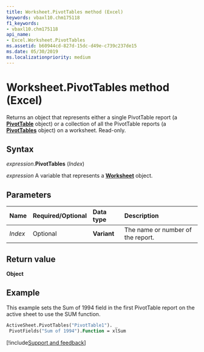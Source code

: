 ```yaml
---
title: Worksheet.PivotTables method (Excel)
keywords: vbaxl10.chm175118
f1_keywords:
- vbaxl10.chm175118
api_name:
- Excel.Worksheet.PivotTables
ms.assetid: b60944cd-827d-15dc-d49e-c739c237de15
ms.date: 05/30/2019
ms.localizationpriority: medium
---
```



# Worksheet.PivotTables method (Excel)

Returns an object that represents either a single PivotTable report (a **[PivotTable](Excel.PivotTable.md)** object) or a collection of all the PivotTable reports (a **[PivotTables](Excel.PivotTables.md)** object) on a worksheet. Read-only.


## Syntax

_expression_.**PivotTables** (_Index_)

_expression_ A variable that represents a **[Worksheet](Excel.Worksheet.md)** object.


## Parameters

|Name|Required/Optional|Data type|Description|
|:-----|:-----|:-----|:-----|
| _Index_|Optional| **Variant**|The name or number of the report.|

## Return value

**Object**


## Example

This example sets the Sum of 1994 field in the first PivotTable report on the active sheet to use the SUM function.

```vb
ActiveSheet.PivotTables("PivotTable1"). _ 
 PivotFields("Sum of 1994").Function = xlSum
```



[!include[Support and feedback](~/includes/feedback-boilerplate.md)]
